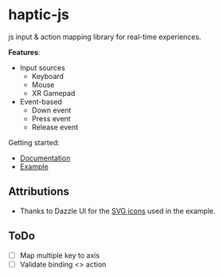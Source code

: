 # haptic-js

js input & action mapping library for real-time experiences.

**Features**:

* Input sources
    * Keyboard
    * Mouse
    * XR Gamepad
* Event-based
    * Down event
    * Press event
    * Release event

Getting started:

* [Documentation](./DOC.md)
* [Example](./example/src/index.ts)

## Attributions

* Thanks to Dazzle UI for the [SVG icons](https://www.svgrepo.com/svg/533083/keyboard) used in the example.

## ToDo

* [ ] Map multiple key to axis
* [ ] Validate binding <> action
